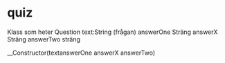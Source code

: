 # quiz

Klass som heter Question
    text:String (frågan)
    answerOne Sträng 
    answerX Sträng
    answerTwo sträng


__Constructor(textanswerOne answerX answerTwo)
